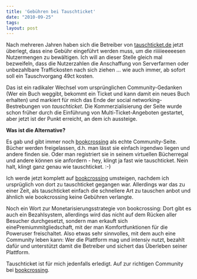 ```yaml
---
title: 'Gebühren bei Tauschticket'
date: "2010-09-25"
tags: 
layout: post
---
```

Nach mehreren Jahren haben sich die Betreiber von <a href="http://www.tauschticket.de/">tauschticket.de</a> jetzt überlegt, dass eine Gebühr eingeführt werden muss, um die riiiiieeeeesen Nutzermengen zu bewältigen. Ich will an dieser Stelle gleich mal bezweifeln, dass die Nutzerzahlen die Anschaffung von Serverfarmen oder unbezahlbare Traffickosten nach sich ziehen &hellip; wie auch immer, ab sofort soll ein Tauschvorgang 49ct kosten.

Das ist ein radikaler Wechsel vom ursprünglichen Community-Gedanken (Wer ein Buch weggibt, bekommt ein Ticket und kann damit ein neues Buch erhalten) und markiert für mich das Ende der social networking-Bestrebungen von <em>tauschticket</em>. Die Kommerzialisierung der Seite wurde schon früher durch die Einführung von Multi-Ticket-Angeboten gestartet, aber jetzt ist der Punkt erreicht, an dem ich aussteige.

**Was ist die Alternative?**

Es gab und gibt immer noch <a href="http://www.bookcrossing.com/">bookcrossing</a> als echte Community-Seite. Bücher werden freigelassen, d.h. man lässt sie einfach irgendwo liegen und andere finden sie. Oder man registriert sie in seinem virtuellen Bücherregal und andere können sie anfordern - hey, klingt ja fast wie tauschticket. Nein halt, klingt ganz genau wie tauschticket. :-)

Ich werde jetzt komplett auf <a href="http://www.bookcrossing.com/">bookcrossing</a> umsteigen, nachdem ich ursprüglich von dort zu tauschticket gegangen war. Allerdings war das zu einer Zeit, als tauschticket einfach die schnellere Art zu tauschen anbot und ähnlich wie bookcrossing keine Gebühren verlangte.

Noch ein Wort zur Monetarisierungsstrategie von bookcrossing: Dort gibt es auch ein Bezahlsystem, allerdings wird das nicht auf dem Rücken aller Besucher durchgesetzt, sondern man erkauft sich einePremiummitgliedschaft, mit der man Komfortfunktionen für die Poweruser freischaltet. Also etwas sehr sinnvolles, mit dem auch eine Community leben kann: Wer die Plattform mag und intensiv nutzt, bezahlt dafür und unterstützt damit die Betreiber und sichert das Überleben seiner Plattform.

Tauschticket ist für mich jedenfalls erledigt. Auf zur richtigen Community bei <a href="http://www.bookcrossing.com/">bookcrossing</a>.
